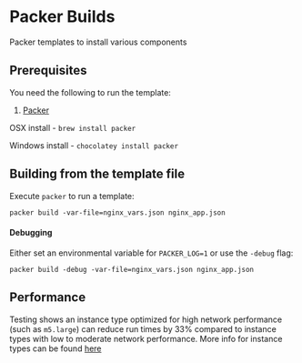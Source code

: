 # Packer Builds
Packer templates to install various components

## Prerequisites

You need the following to run the template:

1. [Packer](https://packer.io/docs/installation.html)

OSX install - `brew install packer`

Windows install - `chocolatey install packer`

## Building from the template file
Execute `packer` to run a template:

```
packer build -var-file=nginx_vars.json nginx_app.json
```

#### Debugging
Either set an environmental variable for `PACKER_LOG=1` or use the `-debug` flag:
```
packer build -debug -var-file=nginx_vars.json nginx_app.json
```

## Performance
Testing shows an instance type optimized for high network performance (such as `m5.large`) can reduce run times
by 33% compared to instance types with low to moderate network performance. More info for instance types can be found [here](https://aws.amazon.com/ec2/instance-types/)
